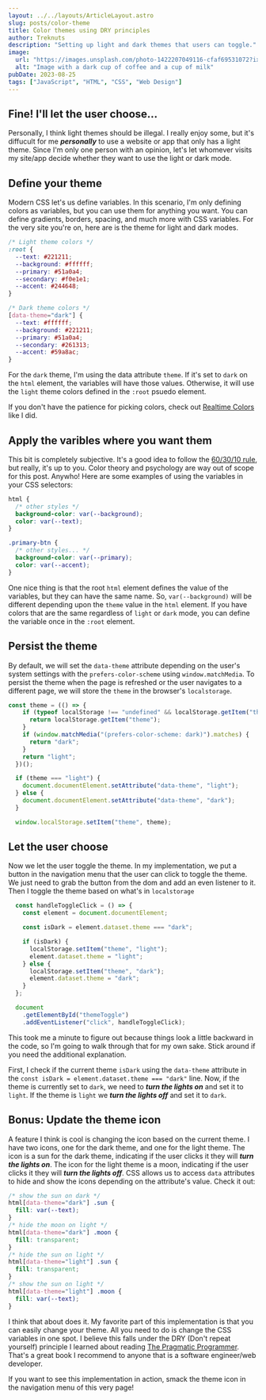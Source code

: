 ```yaml
---
layout: ../../layouts/ArticleLayout.astro
slug: posts/color-theme
title: Color themes using DRY principles
author: Treknuts
description: "Setting up light and dark themes that users can toggle."
image:
  url: "https://images.unsplash.com/photo-1422207049116-cfaf69531072?ixlib=rb-4.0.3&ixid=M3wxMjA3fDB8MHxzZWFyY2h8M3x8eWluJTIwYW5kJTIweWFuZ3xlbnwwfHwwfHx8MA%3D%3D&auto=format&fit=crop&w=500&q=60"
  alt: "Image with a dark cup of coffee and a cup of milk"
pubDate: 2023-08-25
tags: ["JavaScript", "HTML", "CSS", "Web Design"]
---
```


## Fine! I'll let the user choose...

Personally, I think light themes should be illegal. I really enjoy some, but it's diffucult for me ***personally*** to use a website or app that only has a light theme. Since I'm only one person with an opinion, let's let whomever visits my site/app decide whether they want to use the light or dark mode.

## Define your theme

Modern CSS let's us define variables. In this scenario, I'm only defining colors as variables, but you can use them for anything you want. You can define gradients, borders, spacing, and much more with CSS variables. For the very site you're on, here are is the theme for light and dark modes. 

```css
/* Light theme colors */
:root {
  --text: #221211;
  --background: #ffffff;
  --primary: #51a0a4;
  --secondary: #f0e1e1;
  --accent: #244648;
}

/* Dark theme colors */
[data-theme="dark"] {
  --text: #ffffff;
  --background: #221211;
  --primary: #51a0a4;
  --secondary: #261313;
  --accent: #59a8ac;
}
```

For the `dark` theme, I'm using the data attribute `theme`. If it's set to `dark` on the `html` element, the variables will have those values. Otherwise, it will use the `light` theme colors defined in the `:root` psuedo element.

If you don't have the patience for picking colors, check out [Realtime Colors](https://www.realtimecolors.com) like I did. 

## Apply the varibles where you want them

This bit is completely subjective. It's a good idea to follow the [60/30/10 rule](https://www.youtube.com/watch?v=UWwNIMHFdW4&t=139s), but really, it's up to you. Color theory and psychology are way out of scope for this post. Anywho! Here are some examples of using the variables in your CSS selectors:

```css
html {
  /* other styles */
  background-color: var(--background);
  color: var(--text);
}

.primary-btn {
  /* other styles... */
  background-color: var(--primary);
  color: var(--accent);
}
```

One nice thing is that the root `html` element defines the value of the variables, but they can have the same name. So, `var(--background)` will be different depending upon the `theme` value in the `html` element. If you have colors that are the same regardless of `light` or `dark` mode, you can define the variable once in the `:root` element.

## Persist the theme

By default, we will set the `data-theme` attribute depending on the user's system settings with the `prefers-color-scheme` using `window.matchMedia`. To persist the theme when the page is refreshed or the user navigates to a different page, we will store the `theme` in the browser's `localstorage`.

```javascript
const theme = (() => {
    if (typeof localStorage !== "undefined" && localStorage.getItem("theme")) {
      return localStorage.getItem("theme");
    }
    if (window.matchMedia("(prefers-color-scheme: dark)").matches) {
      return "dark";
    }
    return "light";
  })();

  if (theme === "light") {
    document.documentElement.setAttribute("data-theme", "light");
  } else {
    document.documentElement.setAttribute("data-theme", "dark");
  }

  window.localStorage.setItem("theme", theme);
```

## Let the user choose

Now we let the user toggle the theme. In my implementation, we put a button in the navigation menu that the user can click to toggle the theme. We just need to grab the button from the dom and add an even listener to it. Then I toggle the theme based on what's in `localstorage`

```javascript
  const handleToggleClick = () => {
    const element = document.documentElement;

    const isDark = element.dataset.theme === "dark";

    if (isDark) {
      localStorage.setItem("theme", "light");
      element.dataset.theme = "light";
    } else {
      localStorage.setItem("theme", "dark");
      element.dataset.theme = "dark";
    }
  };

  document
    .getElementById("themeToggle")
    .addEventListener("click", handleToggleClick);
```

This took me a minute to figure out because things look a little backward in the code, so I'm going to walk through that for my own sake. Stick around if you need the additional explanation.

First, I check if the current theme `isDark` using the `data-theme` attribute in the `const isDark = element.dataset.theme === "dark"` line. Now, if the theme is currently set to `dark`, we need to ***turn the lights on*** and set it to `light`. If the theme is `light` we ***turn the lights off*** and set it to `dark`.

## **Bonus**: Update the theme icon

A feature I think is cool is changing the icon based on the current theme. I have two icons, one for the dark theme, and one for the light theme. The icon is a sun for the dark theme, indicating if the user clicks it they will ***turn the lights on***. The icon for the light theme is a moon, indicating if the user clicks it they will ***turn the lights off***. CSS allows us to access `data` attributes to hide and show the icons depending on the attribute's value. Check it out:

```css
/* show the sun on dark */
html[data-theme="dark"] .sun {
  fill: var(--text);
}
/* hide the moon on light */
html[data-theme="dark"] .moon {
  fill: transparent;
}
/* hide the sun on light */
html[data-theme="light"] .sun {
  fill: transparent;
}
/* show the sun on light */
html[data-theme="light"] .moon {
  fill: var(--text);
}
```

I think that about does it. My favorite part of this implementation is that you can easily change your theme. All you need to do is change the CSS variables in one spot. I believe this falls under the DRY (Don't repeat yourself) principle I learned about reading [The Pragmatic Programmer](https://www.amazon.com/Pragmatic-Programmer-journey-mastery-Anniversary/). That's a great book I recommend to anyone that is a software engineer/web developer.

If you want to see this implementation in action, smack the theme icon in the navigation menu of this very page!